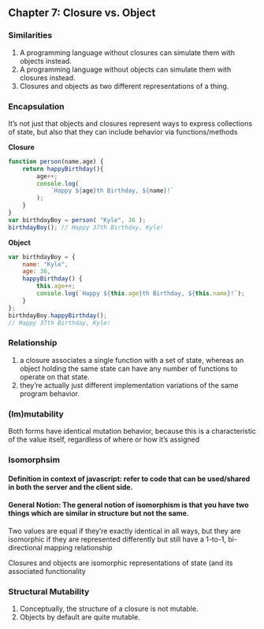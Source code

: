 <!--
 * @Author: your name
 * @Date: 2020-06-30 19:07:19
 * @LastEditTime: 2020-07-01 20:21:23
 * @LastEditors: Please set LastEditors
 * @Description: In User Settings Edit
 * @FilePath: /functional-light-javascript-study-notes/CH07/README.md
--> 
## Chapter 7: Closure vs. Object

### Similarities

1. A programming language without closures can simulate them with objects instead.
2. A programming language without objects can simulate them with closures instead.
3. Closures and objects as two different representations of a thing.

### Encapsulation
It’s not just that objects and closures represent ways to express collections of state, but also that they can include behavior via functions/methods

**Closure**
~~~javascript
function person(name,age) {
    return happyBirthday(){
        age++;
        console.log(
            `Happy ${age}th Birthday, ${name}!`
        );
    }
}
var birthdayBoy = person( "Kyle", 36 );
birthdayBoy(); // Happy 37th Birthday, Kyle!
~~~

**Object**
~~~javascript
var birthdayBoy = {
    name: "Kyle",
    age: 36,
    happyBirthday() {
        this.age++;
        console.log(`Happy ${this.age}th Birthday, ${this.name}!`);
    }
};
birthdayBoy.happyBirthday();
// Happy 37th Birthday, Kyle!
~~~

### Relationship
1. a closure associates a single function with a set of state, whereas an object holding the same state can have any number of functions to operate on that state.
2. they’re actually just different implementation variations of the same program behavior.

### (Im)mutability
Both forms have identical mutation behavior, because this is a characteristic of the value itself, regardless of where or how it’s assigned

### Isomorphsim

#### Definition in context of javascript: refer to code that can be used/shared in both the server and the client side.
#### General Notion: The general notion of isomorphism is that you have two things which are similar in structure but not the same.

Two values are equal if they’re exactly identical in all ways, but they are isomorphic if they are represented differently but still have a
1-to-1, bi-directional mapping relationship

Closures and objects are isomorphic representations of state (and its associated functionality

### Structural Mutability
1. Conceptually, the structure of a closure is not mutable.
2. Objects by default are quite mutable.


